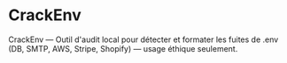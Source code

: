 # CrackEnv
CrackEnv — Outil d'audit local pour détecter et formater les fuites de .env (DB, SMTP, AWS, Stripe, Shopify) — usage éthique seulement.
